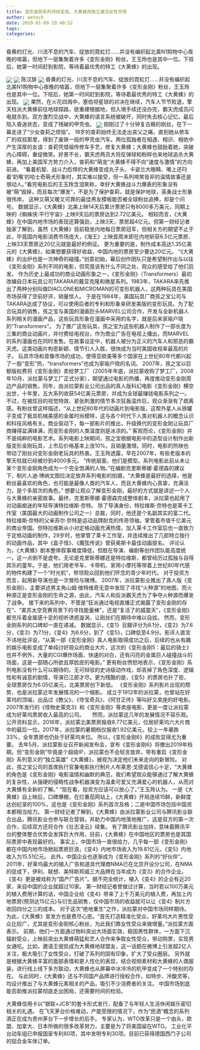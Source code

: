 ```yaml
---
title: 变形金刚系列持续走低，大黄蜂闹独立激活女性市场
author: wetech
date: 2019-01-09 19:40:52
tags: 
categories: 
---
```

昏黄的灯光、川流不息的汽车、绽放的霓虹灯……并没有编织起北美N1购物中心夜晚的喧嚣，但地下一层集聚着许多《变形金刚》粉丝，王玉玲也是其中一位。下班后，她第一时间赶到影院，等待着最优秀的特工《大黄蜂》的出现。
<!-- more -->
<img align="center" border="0" src="https://imgcdn.yicai.com/uppics/images/2019/01/1f59111b85e1fc489cdecbdd3d03bd8f.jpg" />
<img align="center" border="0" src="https://imgcdn.yicai.com/uppics/images/2019/01/5f802bdf3aab1e024d322bdb48840ff2.jpg" />
陈汉辞
<img align="center" border="0" src="https://imgcdn.yicai.com/uppics/images/2019/01/23feeaafcfff512f4eb2d6585d4e7bbb.jpg" />
昏黄的灯光、川流不息的汽车、绽放的霓虹灯……并没有编织起北美N1购物中心夜晚的喧嚣，但地下一层集聚着许多《变形金刚》粉丝，王玉玲也是其中一位。下班后，她第一时间赶到影院，等待着最优秀的特工《大黄蜂》的出现。
<img align="center" border="0" src="https://imgcdn.yicai.com/uppics/images/2019/01/9d5e2acb43f02d0e975581e23443c347.jpg" />
果然，在火花四溅中，塞伯坦星球的对决在继续，汽车人节节败退，擎天柱派大黄蜂前往地球探路，欲重建根据地，但入境手续还没办完，霸天虎成员闪电就杀到。双方激烈交战中，大黄蜂的语言系统被破坏，同时失去核心记忆，最后陷入昏迷状态，变成了残破的甲壳虫。
<img align="center" border="0" src="https://imgcdn.yicai.com/uppics/images/2019/01/8b6bccb3af16a4c7a683e339a4e7d8bc.jpg" />
刚刚过了十分钟复古瘾的刚丝，在下一幕走进了“少女查莉之烦恼”。
18岁的查莉始终无法走出丧父之痛，直到她从修车厂的叔叔那里，得到了废铁一般的甲壳虫汽车。两位孤独者在相遇、相识、相依中产生深厚的友谊：查莉凭借祖传修车手艺，修复大黄蜂；大黄蜂也鼓励着她，突破内心障碍，重绽微笑。好景不长，霸天虎两员大将反弹球和粉碎也来地球追杀大黄蜂，再加上美国军方势力介入，查莉和“萌宠”大黄蜂不得不向“速度与激情”的方向前进。
“看着机智、战斗力彪悍的大黄蜂变成丸子头、卡姿兰大眼睛、嘴上还叼着‘奶嘴’的哈士奇萌犬形象时，其实难以接受，但一系列啼笑皆非的温情故事还是很动人。”看完电影后的王玉玲含泪笑称，幸好大黄蜂战斗力爆表的形象没有被“萌”毁掉，而且每次“爆发”，不是为了保护查莉，就是保护地球，英勇战士形象很伟岸。
这种又萌又暖又可靠的最佳男友模板能否被全球粉丝追捧，却是个问号。
数据显示，《大黄蜂》北美上映14天后累计票房只有8000多万美元，同期上映的《蜘蛛侠:平行宇宙》上映9天后的票房达到2.72亿美元。
相较而言，《大黄蜂》在中国内地市场的表现还算强劲，上映3天，票房超4亿元。但第一财经记者独家了解到，虽然《大黄蜂》目前稳坐内地每日票房冠军，但相关方的期望不止于此，毕竟国内电影消费市场庞大，《海王》上映首周末即在内地斩获6.5亿元票房、上映33天票房近20亿元就是最好的例证。
更为重要的是，制作成本高达1.35亿美元的《大黄蜂》，如果想要获得好收益，中国内地的票房至少要达20亿元。
“《大黄蜂》的出炉也是一次神奇的碰撞。”创意初始，幕后创作团队只是希望制作出与以往《变形金刚》系列不同的电影，但究竟该有什么不同之处，观众的感受给了他们启发。
作为历史上最成功的商业动画形象之一，《变形金刚》（Transformers）最初改编自日本玩具公司TAKARA的戴亚克隆和微星系列。1983年，TAKARA率先推出了两种分别叫做DIACLONE和MICROMAN的可变形机器人，这两种玩具在美国市场获得了空前好评，销量惊人。
于是在1984年，美国玩具厂商孩之宝公司与TAKARA达成了协议，可以使用后者的专利和形象来研发美版的变形玩具。为了配合玩具的销售，孩之宝与美国的漫画巨头MARVEL公司合作，开发与全新机器人系列相关的漫画产品，这些玩具形象在漫画中采用的名字，就是后来家喻户晓的“Transformers”。
为了推广这些玩具，孩之宝为这些机器人制作了一部长度为三集的商业动画片，并付费给电视台，作为商业广告在电视上播出，而MARVEL的系列漫画也在同时发售。在故事设定中，机器人被分为正义的汽车人和邪恶的霸天虎。这类动画片构思新颖、情节引人入胜，很快成为当时美国收视率最高的片子。
玩具市场和音像市场的成功，使得亚欧美等多个国家在上世纪80年代都兴起了一股“变形”热，“transformers”也成为家喻户晓的名词。
2007年，孩之宝以巨额版权费将《变形金刚》卖给梦工厂（2005年年底，派拉蒙收购了梦工厂，2008年10月，派拉蒙与梦工厂正式分家），期望通过电影的热播，再度推动变形金刚周边产品的销售。同年，由派拉蒙影业公司出品的真人版科幻电影《变形金刚》横空出世，十年里，五大系列收获54亿美元票房，并成为全球最赚钱电影系列之一。
不过，在被炫目的视觉特效、紧张刺激的情节多次狂轰滥炸后，观众渐渐有了疏离感。有粉丝曾这样描述，“从上世纪80年代的动画片到电影版，这帮外星人从铁罐子变成了极具机械美感的金属时尚模特，这与各个时代下人类对机器人的概念认识和科技风格有关。商业驱动下，每一部影片的推出，升级换代的变形金刚让玩具厂商赚得盆满钵满，而变形金刚的人类温度则是冰凉的。”
客观而论，《变形金刚》并不是纯粹的电影艺术。系列电影上映期间，孩之宝根据电影中的造型设计制作出新版变形金刚玩具，上市后价格基本上涨10%，且销量激增。同时，电影的热映也带动了刚丝对变形金刚老玩具的热衷。王玉玲透露，早在2007年，有些老版本的擎天柱就已经被炒到4000多元。
“传统层面，他们是模型。系列电影此前从未让某个变形金刚角色成为一个完全饱满的人物。”在编剧克里斯蒂娜·霍德森的建议下，制片人迪·博纳文图拉决定放弃系列电影的拍摄，“大黄蜂是最好的选择，他是粉丝最喜欢的角色，也可能是最像人类的汽车人，而且大黄蜂内心真挚，充满活力，是个多层次的角色。”
想要让观众了解变形金刚，最好的方式就是讲述一个人与大黄蜂的亲密故事。最终，克里斯蒂娜·霍德森完成整体剧本，派拉蒙也起用了对动画痴迷的年轻导演特拉维斯·奈特。
除了导演身份，特拉维斯·奈特也是莱卡工作室（美国最大的动画制作公司之一）总裁，同时，他还是个名副其实的富二代。
特拉维斯·奈特的父亲菲尔·奈特是运动品牌耐克的传奇领袖，掌管着市值千亿美元的商业帝国。但特拉维斯从小对定格动画充满热情，加入莱卡工作室后也一直致力于定格动画的制作，29岁时，他掌管了莱卡工作室，并连续推出了几部特立独行的动画作品，其中《盒子怪》、《魔弦传说》曾获奥斯卡最佳动画提名。
评论认为，《大黄蜂》剧本整体叙事难度降低，但胜在导演、编剧等创作团队能高度统一。这一点倒不是虚夸。无论是克里斯蒂娜还是特拉维斯，都曾经历过孤独与自得其乐的童年。于是，他们用老爷车、卡带机、家用小摩托等带着上世纪80年代感的物件构建了一个“时光机”，带领观众回到他们怀念的青少年时代。
对于投资方而言，起用新导演也是一次冒险与赌博。
2007年，派拉蒙影业推出了真人版《变形金刚》，主要讲述男主角山姆·维特维奇无意中发现了寻找“火种源”的地图，而火种源正是变形金刚的生命之源，由此，汽车人和反派霸天虎为了争夺火种源而爆发了战争。
接下来的系列中，不管是“狂派通过电视直播正式揭露了变形金刚的存在”、“美苏太空竞赛背景下的寻找能量棒”，还是“复活了的威震天”，《变形金刚》都充斥着金属感十足的视听诱惑漩涡，让刚丝们在期待中难以自拔。
然而，变形金刚系列的口碑却一直在递减。
数据显示，《变1》豆瓣评分为8.1分，《变2》为7.6分，《变3》为7.1分，《变4》为6.6分，到了《变5》，口碑低至4.9分。影评人直言不讳地批评说，“从第一部《变形金刚》真人电影取得成功之后，后续的也从有趣的娱乐电影变成了单纯讨好观众的商业大片，这次的《变形金刚5：最后的骑士》也并不例外，大量的CGI爆炸场面、快速的对白，还有闪亮的金属巨人碰撞战斗的场面，这是一部随心所欲且厚脸皮的电影。”
更有粉丝愤怒地表示，《变形金刚》系列电影没有什么可以期待的，无可辩驳的史诗级动作戏，却丢掉了角色深度、逻辑性和有诚意的剧情，导演已江郎才尽。更为残酷的是，《变5》的票房也扑了街，全球票房仅为6.05亿美元，北美票房创下新低。
《变形金刚》系列影片出现的颓势，也是派拉蒙近年发展情况的一个缩影。
成立于1912年的派拉蒙，也曾站在好莱坞的顶端，出品过《教父》、《夺宝奇兵》、《阿甘正传》等叫好又卖座的好电影。2007年发行的《怪物史莱克3》和《变形金刚》等卖座电影，更是一度让派拉蒙成为好莱坞票房收入最高的公司。　　然而，派拉蒙这几年的发展情况不容乐观。
公开资料显示，2016年，派拉蒙北美票房报收8.77亿美元，位居好莱坞六大片商中的最后一位。2017年，派拉蒙的暑期档仅报收1.92亿美元，较上一年暴跌33%，全年票房也仍处于好莱坞末位。
所以，《变形金刚6》的成败显得尤为重要。
去年5月，派拉蒙影业召开新闻发布会，宣布《变形金刚6》将撤出2019年档期。但“变形金刚”毕竟是个超级IP，派拉蒙也不会轻言放弃，带有重启《变形金刚》系列意义的“独立英雄”《大黄蜂》，被视为决定他们未来走向的新冒险。
对此，孩之宝公司的首席执行官兼电影执行制片人布莱恩·戈德诺信心十足，“大黄蜂的角色是《变形金刚》电影温情和幽默的典范，我们希望观众能够通过了解大黄蜂的复杂性，从强硬的侵略性战争机器演变为温柔可爱又充满爱心的机器人，从而对大黄蜂有全新的了解。”
“现在看，投资方应该可以放心了。”王玉玲认为。
一是《大黄蜂》自上映后，口碑爆棚，在烂番茄网站上，《大黄蜂》开局连续15鲜，新鲜度达创纪录的100%，这也是《变形金刚》系列首次及格；二是中国市场包括中国资本都相当给力。
第一财经记者了解到，《大黄蜂》由派拉蒙影业公司与腾讯影业联合出品，腾讯影业也参与联合营销，并助力中国内地落地推广，这是双方的第一次合作，后续双方还将合作《壮志凌云》续集。
有了腾讯影业加持，意味着腾讯平台的整体整合优势会发挥巨大作用，目前，《大黄蜂》在中国地区的票房也是其国际票房中表现最好的。
事实上，中国市场一直很给力，几乎每一部《变形金刚》都在中国内地市场掀起票房巨浪，《变4》内地市场收入为19.81亿元，《变5》内地收入为15.51亿元。
此外，中国企业也逐渐成为《变形金刚》系列的“好伙伴”。
2011年，好莱坞最大的植入广告和道具代理商NMA已在北京开设分公司，在NMA的促成下，伊利、联想、美特斯邦威三大品牌在当年成为《变3》的合作企业。
《变4》更是被戏称为“国产广告片”。据不完全统计，植入《变4》的企业有近20家，来自中国的企业就超过10家。
第一财经记者曾做过计算，当时若以100万美元的植入费用计算的话，中国企业给《变4》带来了上千万美元的植入费，再加上内地票房(预测达15亿元)与衍生品销售，仅中国市场的收益就可以让《变4》制片方收回四分之三的成本。
对于这次“绝地重生”之作，派拉蒙对中国市场同样期待。
为此，《大黄蜂》宣发方也是费尽心思。“首先打造精准化受众，好莱坞大片男性受众比较广，尤其是变形金刚核心粉丝，为此我们靠女性受众来做增量。”派拉蒙方面表示。
前期，他们一方面通过物料突出大场面实效，稳固男性群体，一方面下沉辐射受众，上映前突出大黄蜂萌猛和艺人合作来争取女性受众，带动购票，实现男女通吃。比如，邀请王俊凯成为大黄蜂地球盟友，这一话题在微博上引发超2亿人关注，极大吸引了女性受众，打破了系列的固有印象，扩大了受众圈层。
另外就是根据大黄蜂丰富的面部表情和更人性化的表现，结合视频素材和大黄蜂的人偶服装，进行线上线下多方联动，大黄蜂也从屏幕中冰冷冷的机甲变成了一个特别的存在。
与此同时，《大黄蜂》还与不同国产品牌进行授权合作，如特步、冷酸灵等，均设计推出了与大黄蜂元素相关的产品，吸引不少消费者的关注。
中国市场到底能否助推派拉蒙彻底走出困局，还需要时间的检验。
 
 
大黄蜂信用卡以“银联+JCB”的套卡形式发行，配备了与年轻人生活休闲娱乐密切相关的礼遇。
在飞天茅台价格难动，产能受限的情况下，作为“民酒”概念的系列酒正在成为贵州茅台下一步增长的后手。
专家认为，WTO改革只是一个由头，欧盟、加拿大、日本所做的很多改革努力，主要是为了将美国留在WTO。
工业化平台动车组已申报国家专利80项，其中发明专利30项。目前已获得德国西门子公司的铝合金车体订单。
